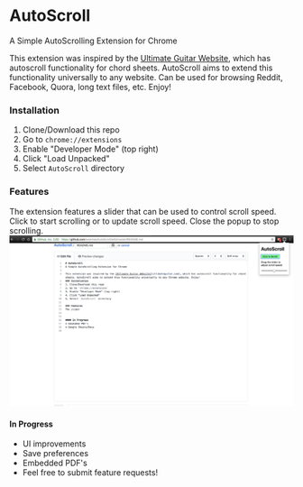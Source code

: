 # AutoScroll
A Simple AutoScrolling Extension for Chrome

This extension was inspired by the [Ultimate Guitar Website](https://ultimateguitar.com), which has autoscroll functionality for chord sheets. AutoScroll aims to extend this functionality universally to any website. Can be used for browsing Reddit, Facebook, Quora, long text files, etc. Enjoy!
### Installation
1. Clone/Download this repo
2. Go to `chrome://extensions`
3. Enable "Developer Mode" (top right)
4. Click "Load Unpacked"
5. Select `AutoScroll` directory

### Features
The extension features a slider that can be used to control scroll speed. Click to start scrolling or to update scroll speed. Close the popup to stop scrolling.
![something](images/Demo_Image.png)
#### In Progress
* UI improvements
* Save preferences
* Embedded PDF's
* Feel free to submit feature requests!
